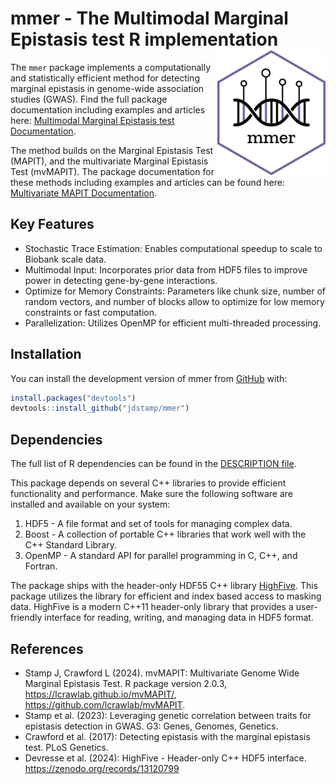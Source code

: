 
<!-- README.md is generated from README.Rmd. Please edit that file -->
<!-- You'll still need to render `README.Rmd` regularly, to keep `README.md` up-to-date. `devtools::build_readme()` is handy for this. -->

# mmer - The Multimodal Marginal Epistasis test R implementation <img src="man/figures/logo.png" align="right" height="200" alt="" />

<!-- badges: start -->
<!-- badges: end -->

The `mmer` package implements a computationally and statistically
efficient method for detecting marginal epistasis in genome-wide
association studies (GWAS). Find the full package documentation
including examples and articles here: [Multimodal Marginal Epistasis
test Documentation](https://jdstamp.github.io/mmer/).

The method builds on the Marginal Epistasis Test (MAPIT), and the
multivariate Marginal Epistasis Test (mvMAPIT). The package
documentation for these methods including examples and articles can be
found here: [Multivariate MAPIT
Documentation](https://lcrawlab.github.io/mvMAPIT/).

<!-- <img src="man/figures/dhs_manhattan.png"  width="100%" alt="Erythroid differentiation DHS sites MME analysis" /> -->

## Key Features

- Stochastic Trace Estimation: Enables computational speedup to scale to
  Biobank scale data.
- Multimodal Input: Incorporates prior data from HDF5 files to improve
  power in detecting gene-by-gene interactions.
- Optimize for Memory Constraints: Parameters like chunk size, number of
  random vectors, and number of blocks allow to optimize for low memory
  constraints or fast computation.
- Parallelization: Utilizes OpenMP for efficient multi-threaded
  processing.

## Installation

You can install the development version of mmer from
[GitHub](https://github.com/) with:

``` r
install.packages("devtools")
devtools::install_github("jdstamp/mmer")
```

## Dependencies

The full list of R dependencies can be found in the [DESCRIPTION
file](https://github.com/jdstamp/mmer/blob/main/DESCRIPTION).

This package depends on several C++ libraries to provide efficient
functionality and performance. Make sure the following software are
installed and available on your system:

1.  HDF5 - A file format and set of tools for managing complex data.
2.  Boost - A collection of portable C++ libraries that work well with
    the C++ Standard Library.
3.  OpenMP - A standard API for parallel programming in C, C++, and
    Fortran.

The package ships with the header-only HDF55 C++ library
[HighFive](https://github.com/BlueBrain/HighFive). This package utilizes
the library for efficient and index based access to masking data.
HighFive is a modern C++11 header-only library that provides a
user-friendly interface for reading, writing, and managing data in HDF5
format.

## References

- Stamp J, Crawford L (2024). mvMAPIT: Multivariate Genome Wide Marginal
  Epistasis Test. R package version 2.0.3,
  <https://lcrawlab.github.io/mvMAPIT/>,
  <https://github.com/lcrawlab/mvMAPIT>.
- Stamp et al. (2023): Leveraging genetic correlation between traits for
  epistasis detection in GWAS. G3: Genes, Genomes, Genetics.
- Crawford et al. (2017): Detecting epistasis with the marginal
  epistasis test. PLoS Genetics.
- Devresse et al. (2024): HighFive - Header-only C++ HDF5 interface.
  <https://zenodo.org/records/13120799>
